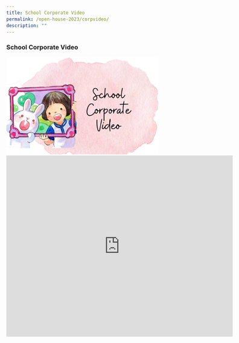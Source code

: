 ```yaml
---
title: School Corporate Video
permalink: /open-house-2023/corpvideo/
description: ""
---
```

### **School Corporate Video**

<img style="width:80%" src="/images/oh23-schcorpvideo1.png">

<iframe allowfullscreen="" allow="accelerometer; autoplay; clipboard-write; encrypted-media; gyroscope; picture-in-picture; web-share" frameborder="0" title="Queenstown  Primary School Corporate Video" src="https://www.youtube.com/embed/QGcts6lAeu8" height="480" width="600"></iframe>